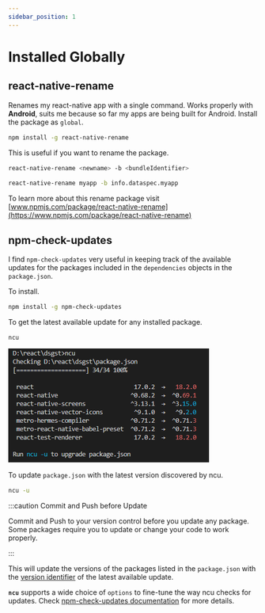 ```yaml
---
sidebar_position: 1
---
```


# Installed Globally

## react-native-rename

Renames my react-native app with a single command. Works properly with **Android**, suits me because so far my apps are being built for Android. Install the package as `global`.

```bash
npm install -g react-native-rename
```

This is useful if you want to rename the package.

```bash
react-native-rename <newname> -b <bundleIdentifier>
```

```bash title="Example"
react-native-rename myapp -b info.dataspec.myapp
```

To learn more about this rename package visit [www.npmjs.com/package/react-native-rename](https://www.npmjs.com/package/react-native-rename)

## npm-check-updates

I find `npm-check-updates` very useful in keeping track of the available updates for the packages included in the `dependencies` objects in the `package.json`.

To install.

```bash
npm install -g npm-check-updates
```

To get the latest available update for any installed package.

```bash
ncu
```

![ncu-output](img/ncu-op.png)

To update `package.json` with the latest version discovered by ncu.

```bash
ncu -u
```

:::caution Commit and Push before Update

Commit and Push to your version control before you update any package. Some packages require you to update or change your code to work properly.

:::

This will update the versions of the packages listed in the `package.json` with the [version identifier](../basics/npm/pkg-ver) of the latest available update.

**`ncu`** supports a wide choice of `options` to fine-tune the way ncu checks for updates. Check [npm-check-updates documentation](https://www.npmjs.com/package/npm-check-updates) for more details.